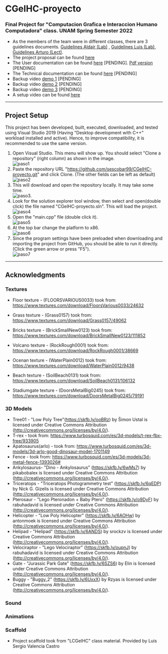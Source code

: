 # CGeIHC-proyecto


### Final Project for "Computacion Grafica e Interaccion Humano Computadora" class. UNAM Spring Semester 2022


* As the members of the team were in different classes, there are 3 guidelines documents. [Guidelines Aldair (Lab)](docs/Lineamientos%20Proyecto%20Lab-Aldair.pdf) , [Guidelines Luis (Lab)](docs/Lineamientos%20Proyecto%20Lab-Luis.pdf), [Guidelines Arturo (Lect)](docs/Lineamientos%20Proyecto%20Teoria-Arturo.pdf).
* The project proposal can be found [here](docs/Propuesta.pdf)
* The User documentation can be found [here](docs/UserDocs.md) [PENDING]. [Pdf version](docs/UserDocs.pdf) [PENDING]
* The Technical documentation can be found [here](docs/TechnicalDocs.md) [PENDING]
* Backup video [demo 1](vids/demo1.mp4) [PENDING]
* Backup video [demo 2](vids/demo2.mp4) [PENDING]
* Backup video [demo 3](vids/demo3.mp4) [PENDING]
* A setup video can be found [here](vids/setup.mkv)

---

## Project Setup

This project has been developed, built, executed, downloaded, and tested using Visual Studio 2019 (Having "Desktop development with C++" workload installed and active). Hence, to improve compatibility, it is recommended to use the same version.

1. Open Visual Studio. This menu will show up. You should select "Clone a repository" (right column) as shown in the image.<br/>![paso1](imgs/setup/1.png)<br/>
2. Paste the repository URL "https://github.com/sescobar99/CGeIHC-proyecto.git" and click Clone. (The other fields can be left as default)<br/>![paso2](imgs/setup/2.png)<br/>
3. This will download and open the repository locally. It may take some time.<br/>![paso3](imgs/setup/3.png).<br/>
4. Look for the solution explorer tool window, then select and open(double click) the file named "CGeIHC-proyecto.sln". This will load the project.<br/>![paso4](imgs/setup/4.png)<br/>
5. Open the "main.cpp" file (double click it).<br/>![paso5](imgs/setup/5.png)<br/>
6. At the top bar change the  platform to x86.<br/>![paso6](imgs/setup/6.png)<br/>
7. Since the program settings have been preloaded when downloading and importing the project from GitHub, you should be able to run it directly. (Click the green arrow or press "F5").<br/>![paso7](imgs/setup/7.png)<br/>

---


## Acknowledgments

### Textures

* Floor texture - (FLOORSVARIOUS0033) took from: https://www.textures.com/download/FloorsVarious0033/24632
* Grass texture - (Grass0157) took from: https://www.textures.com/download/Grass0157/49062
* Bricks texture - (BrickSmallNew0123) took from: https://www.textures.com/download/BrickSmallNew0123/111852

* Volcano texture - (RockRough0001) took from: https://www.textures.com/download/RockRough0001/38669
* Ocenan texture - (WaterPlain0012) took from: https://www.textures.com/download/WaterPlain0012/9438
* Beach texture - (SoilBeach0131) took from: https://www.textures.com/download/SoilBeach0131/106132
* Stadiumgate texture - (DoorsMetalBig0245) took from: https://www.textures.com/download/DoorsMetalBig0245/79191
### 3D Models
* Tree01 - "Low Poly Tree"(https://skfb.ly/ooBRz) by Šimon Ustal is licensed under Creative Commons Attribution (http://creativecommons.org/licenses/by/4.0/).
* T-rex - took from: https://www.turbosquid.com/es/3d-models/t-rex-fbx-free/933905
* Apatosaurus(arlo) - took from: https://www.turbosquid.com/es/3d-models/3d-arlo-good-dinosaur-model-1701149
* Fence - took from: https://www.turbosquid.com/es/3d-models/3d-metal-fence-1393026#
* Ankylosaurus- "Dino - Ankylosaurus" (https://skfb.ly/6wMs7) by pikabobalex is licensed under Creative Commons Attribution (http://creativecommons.org/licenses/by/4.0/).
* Triceratops - "Triceratops Photogrammetry test" (https://skfb.ly/6qEDP) by Nick G. Gizelis is licensed under Creative Commons Attribution (http://creativecommons.org/licenses/by/4.0/).
* Pterosaur - "Lego Pteronadon + Baby Ptero" (https://skfb.ly/o9DyF) by rabuhadavid is licensed under Creative Commons Attribution (http://creativecommons.org/licenses/by/4.0/).
* Helicopter - "Low Poly Helicopter" (https://skfb.ly/6AOHw) by antonmoek is licensed under Creative Commons Attribution (http://creativecommons.org/licenses/by/4.0/).
* Helipad - "Helipad" (https://skfb.ly/6ANDS) by srockzv is licensed under Creative Commons Attribution (http://creativecommons.org/licenses/by/4.0/).
* Velociraptor - "Lego Velociraptor" (https://skfb.ly/oupnJ) by rabuhadavid is licensed under Creative Commons Attribution (http://creativecommons.org/licenses/by/4.0/).
* Gate - "Jurassic Park Gate" (https://skfb.ly/6SZS6) by Elin is licensed under Creative Commons Attribution (http://creativecommons.org/licenses/by/4.0/).
* Buggy - "Buggy_2" (https://skfb.ly/6UxxX) by Rzyas is licensed under Creative Commons Attribution (http://creativecommons.org/licenses/by/4.0/).
### Sound

### Animations

### Scaffold

* Project scaffold took from "LCGeIHC" class material. Provided by Luis Sergio Valencia Castro